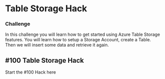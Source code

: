 # Table Storage Hack

### Challenge
In this challenge you will learn how to get started using Azure Table Storage features. 
You will learn how to setup a Storage Account, create a Table. Then we will insert some data and retrieve it again.

## #100 Table Storage Hack
Start the #100 Hack here

